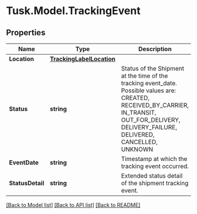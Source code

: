 # Tusk.Model.TrackingEvent

## Properties

Name | Type | Description | Notes
------------ | ------------- | ------------- | -------------
**Location** | [**TrackingLabelLocation**](TrackingLabelLocation.md) |  | [optional] 
**Status** | **string** | Status of the Shipment at the time of the tracking event_date. Possible values are: CREATED, RECEIVED_BY_CARRIER, IN_TRANSIT, OUT_FOR_DELIVERY, DELIVERY_FAILURE, DELIVERED, CANCELLED, UNKNOWN | [optional] 
**EventDate** | **string** | Timestamp at which the tracking event occurred. | [optional] 
**StatusDetail** | **string** | Extended status detail of the shipment tracking event. | [optional] 

[[Back to Model list]](../README.md#documentation-for-models) [[Back to API list]](../README.md#documentation-for-api-endpoints) [[Back to README]](../README.md)

